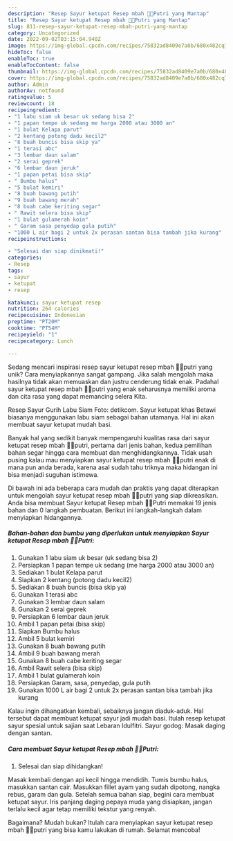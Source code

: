 ```yaml
---
description: "Resep Sayur ketupat Resep mbah 👸👑Putri yang Mantap"
title: "Resep Sayur ketupat Resep mbah 👸👑Putri yang Mantap"
slug: 811-resep-sayur-ketupat-resep-mbah-putri-yang-mantap
category: Uncategorized
date: 2022-09-02T03:15:04.940Z
image: https://img-global.cpcdn.com/recipes/75832ad8409e7a0b/680x482cq70/sayur-ketupat-resep-mbah-putri-foto-resep-utama.jpg
hideToc: false
enableToc: true
enableTocContent: false
thumbnail: https://img-global.cpcdn.com/recipes/75832ad8409e7a0b/680x482cq70/sayur-ketupat-resep-mbah-putri-foto-resep-utama.jpg
cover: https://img-global.cpcdn.com/recipes/75832ad8409e7a0b/680x482cq70/sayur-ketupat-resep-mbah-putri-foto-resep-utama.jpg
author: Admin
authorAv: notfound
ratingvalue: 5
reviewcount: 18
recipeingredient:
- "1 labu siam uk besar uk sedang bisa 2"
- "1 papan tempe uk sedang me harga 2000 atau 3000 an"
- "1 bulat Kelapa parut"
- "2 kentang potong dadu kecil2"
- "8 buah buncis bisa skip ya"
- "1 terasi abc"
- "3 lembar daun salam"
- "2 serai geprek"
- "6 lembar daun jeruk"
- "1 papan petai bisa skip"
- " Bumbu halus"
- "5 bulat kemiri"
- "8 buah bawang putih"
- "9 buah bawang merah"
- "8 buah cabe keriting segar"
- " Rawit selera bisa skip"
- "1 bulat gulamerah koin"
- " Garam sasa penyedap gula putih"
- "1000 L air bagi 2 untuk 2x perasan santan bisa tambah jika kurang"
recipeinstructions:

- "Selesai dan siap dinikmati!"
categories:
- Resep
tags:
- sayur
- ketupat
- resep

katakunci: sayur ketupat resep 
nutrition: 264 calories
recipecuisine: Indonesian
preptime: "PT20M"
cooktime: "PT54M"
recipeyield: "1"
recipecategory: Lunch

---
```





Sedang mencari inspirasi resep sayur ketupat resep mbah 👸👑putri yang unik? Cara menyiapkannya sangat gampang. Jika salah mengolah maka hasilnya tidak akan memuaskan dan justru cenderung tidak enak. Padahal sayur ketupat resep mbah 👸👑putri yang enak seharusnya memiliki aroma dan cita rasa yang dapat memancing selera Kita.





Resep Sayur Gurih Labu Siam Foto: detikcom. Sayur ketupat khas Betawi biasanya menggunakan labu siam sebagai bahan utamanya. Hal ini akan membuat sayur ketupat mudah basi.

Banyak hal yang sedikit banyak mempengaruhi kualitas rasa dari sayur ketupat resep mbah 👸👑putri, pertama dari jenis bahan, kedua pemilihan bahan segar hingga cara membuat dan menghidangkannya. Tidak usah pusing kalau mau menyiapkan sayur ketupat resep mbah 👸👑putri enak di mana pun anda berada, karena asal sudah tahu triknya maka hidangan ini bisa menjadi suguhan istimewa.






Di bawah ini ada beberapa cara mudah dan praktis yang dapat diterapkan untuk mengolah sayur ketupat resep mbah 👸👑putri yang siap dikreasikan. Anda bisa membuat Sayur ketupat Resep mbah 👸👑Putri memakai 19 jenis bahan dan 0 langkah pembuatan. Berikut ini langkah-langkah dalam menyiapkan hidangannya.

<!--inarticleads1-->

##### Bahan-bahan dan bumbu yang diperlukan untuk menyiapkan Sayur ketupat Resep mbah 👸👑Putri:

1. Gunakan 1 labu siam uk besar (uk sedang bisa 2)
1. Persiapkan 1 papan tempe uk sedang (me harga 2000 atau 3000 an)
1. Sediakan 1 bulat Kelapa parut
1. Siapkan 2 kentang (potong dadu kecil2)
1. Sediakan 8 buah buncis (bisa skip ya)
1. Gunakan 1 terasi abc
1. Gunakan 3 lembar daun salam
1. Gunakan 2 serai geprek
1. Persiapkan 6 lembar daun jeruk
1. Ambil 1 papan petai (bisa skip)
1. Siapkan  Bumbu halus
1. Ambil 5 bulat kemiri
1. Gunakan 8 buah bawang putih
1. Ambil 9 buah bawang merah
1. Gunakan 8 buah cabe keriting segar
1. Ambil  Rawit selera (bisa skip)
1. Ambil 1 bulat gulamerah koin
1. Persiapkan  Garam, sasa, penyedap, gula putih
1. Gunakan 1000 L air bagi 2 untuk 2x perasan santan bisa tambah jika kurang


Kalau ingin dihangatkan kembali, sebaiknya jangan diaduk-aduk. Hal tersebut dapat membuat ketupat sayur jadi mudah basi. Itulah resep ketupat sayur spesial untuk sajian saat Lebaran Idulfitri. Sayur godog: Masak daging dengan santan. 

<!--inarticleads2-->

##### Cara membuat Sayur ketupat Resep mbah 👸👑Putri:


1. Selesai dan siap dihidangkan!

Masak kembali dengan api kecil hingga mendidih. Tumis bumbu halus, masukkan santan cair. Masukkan fillet ayam yang sudah dipotong, nangka rebus, garam dan gula. Setelah semua bahan siap, begini cara membuat ketupat sayur. Iris panjang daging pepaya muda yang disiapkan, jangan terlalu kecil agar tetap memiliki tekstur yang renyah. 

Bagaimana? Mudah bukan? Itulah cara menyiapkan sayur ketupat resep mbah 👸👑putri yang bisa kamu lakukan di rumah. Selamat mencoba!
